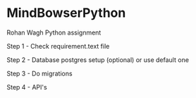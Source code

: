 # MindBowserPython
Rohan Wagh Python assignment


Step 1 - Check requirement.text file

Step 2 - Database postgres setup (optional) or use default one

Step 3 - Do migrations

Step 4 - API's

